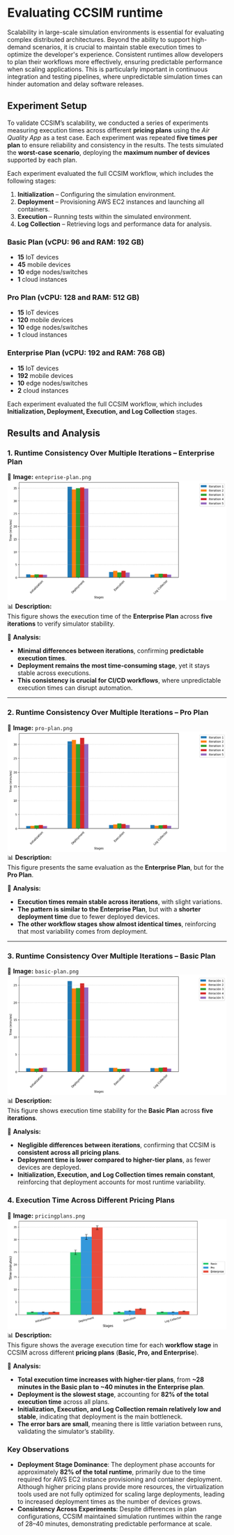 
# Evaluating CCSIM runtime

Scalability in large-scale simulation environments is essential for evaluating complex distributed architectures. Beyond the ability to support high-demand scenarios, it is crucial to maintain stable execution times to optimize the developer's experience. Consistent runtimes allow developers to plan their workflows more effectively, ensuring predictable performance when scaling applications. This is particularly important in continuous integration and testing pipelines, where unpredictable simulation times can hinder automation and delay software releases.

## Experiment Setup
To validate CCSIM’s scalability, we conducted a series of experiments measuring execution times across different **pricing plans** using the _Air Quality App_ as a test case. Each experiment was repeated **five times per plan** to ensure reliability and consistency in the results. The tests simulated the **worst-case scenario**, deploying the **maximum number of devices** supported by each plan.

Each experiment evaluated the full CCSIM workflow, which includes the following stages:

1.  **Initialization** – Configuring the simulation environment.
2.  **Deployment** – Provisioning AWS EC2 instances and launching all containers.
3.  **Execution** – Running tests within the simulated environment.
4.  **Log Collection** – Retrieving logs and performance data for analysis.

### Basic Plan (vCPU: 96 and RAM: 192 GB)
- **15** IoT devices
- **45** mobile devices
- **10** edge nodes/switches
- **1** cloud instances

### Pro Plan (vCPU: 128 and RAM: 512 GB)
- **15** IoT devices
- **120** mobile devices
- **10** edge nodes/switches
- **1** cloud instances

### Enterprise Plan (vCPU: 192 and RAM: 768 GB)
- **15** IoT devices
- **192** mobile devices
- **10** edge nodes/switches
- **2** cloud instances

Each experiment evaluated the full CCSIM workflow, which includes **Initialization, Deployment, Execution, and Log Collection** stages.

## Results and Analysis


### **1. Runtime Consistency Over Multiple Iterations – Enterprise Plan**

📌 **Image:** `enteprise-plan.png`  
![Pro Plan Iterations](figures/enteprise-plan.png) 
📊 **Description:**  
This figure shows the execution time of the **Enterprise Plan** across **five iterations** to verify simulator stability.

🔎 **Analysis:**

-   **Minimal differences between iterations**, confirming **predictable execution times**.
-   **Deployment remains the most time-consuming stage**, yet it stays stable across executions.
-   **This consistency is crucial for CI/CD workflows**, where unpredictable execution times can disrupt automation.

----------

### **2. Runtime Consistency Over Multiple Iterations – Pro Plan**

📌 **Image:** `pro-plan.png` 
![Pro Plan Iterations](figures/PRO-plan.png) 
📊 **Description:**  
This figure presents the same evaluation as the **Enterprise Plan**, but for the **Pro Plan**.

🔎 **Analysis:**

-   **Execution times remain stable across iterations**, with slight variations.
-   **The pattern is similar to the Enterprise Plan**, but with a **shorter deployment time** due to fewer deployed devices.
-   **The other workflow stages show almost identical times**, reinforcing that most variability comes from deployment.

----------

### **3. Runtime Consistency Over Multiple Iterations – Basic Plan**

📌 **Image:** `basic-plan.png`  
![Pro Plan Iterations](figures/basic-plan.png) 
📊 **Description:**  
This figure shows execution time stability for the **Basic Plan** across **five iterations**.

🔎 **Analysis:**

-   **Negligible differences between iterations**, confirming that CCSIM is **consistent across all pricing plans**.
-   **Deployment time is lower compared to higher-tier plans**, as fewer devices are deployed.
-   **Initialization, Execution, and Log Collection times remain constant**, reinforcing that deployment accounts for most runtime variability.

### **4. Execution Time Across Different Pricing Plans**

📌 **Image:** `pricingplans.png` 
![Pro Plan Iterations](figures/pricingplans.png)  
📊 **Description:**  
This figure shows the average execution time for each **workflow stage** in CCSIM across different **pricing plans** (**Basic, Pro, and Enterprise**).

🔎 **Analysis:**

-   **Total execution time increases with higher-tier plans**, from **~28 minutes in the Basic plan to ~40 minutes in the Enterprise plan**.
-   **Deployment is the slowest stage**, accounting for **82% of the total execution time** across all plans.
-   **Initialization, Execution, and Log Collection remain relatively low and stable**, indicating that deployment is the main bottleneck.
-   **The error bars are small**, meaning there is little variation between runs, validating the simulator’s stability.

### Key Observations

- **Deployment Stage Dominance**: The deployment phase accounts for approximately **82% of the total runtime**, primarily due to the time required for AWS EC2 instance provisioning and container deployment. Although higher pricing plans provide more resources, the virtualization tools used are not fully optimized for scaling large deployments, leading to increased deployment times as the number of devices grows.
- **Consistency Across Experiments**: Despite differences in plan configurations, CCSIM maintained simulation runtimes within the range of 28–40 minutes, demonstrating predictable performance at scale.

 

